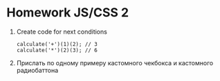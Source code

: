<h1>
    Homework JS/CSS 2
</h1>

<ol>
<li>
Create code for next conditions

<code>calculate('+')(1)(2); // 3</code>
<br>
<code>calculate('*')(2)(3); // 6</code>
</li>
<li>
Прислать по одному примеру кастомного чекбокса и кастомного радиобаттона
</li>
</ol>
